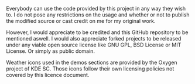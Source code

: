 Everybody can use the code provided by this project in any way they wish to. I do
not pose any restrictions on the usage and whether or not to publish the modified
source or cast credit on me for my original work.

However, I would appreciate to be credited and this GitHub repository to be
mentioned aswell. I would also appreciate forked projects to be released under
any viable open source license like GNU GPL, BSD License
or MIT License. Or simply as public domain.

Weather icons used in the demos sections are provided by the Oxygen project
of KDE SC. Those icons follow their own licensing policies not covered by this
licence document.

